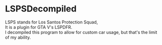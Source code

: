 # LSPSDecompiled

LSPS stands for Los Santos Protection Squad,<br>
It is a plugin for GTA V's LSPDFR.<br>
I decompiled this program to allow for custom car usage, but that's the limit of my ability.
